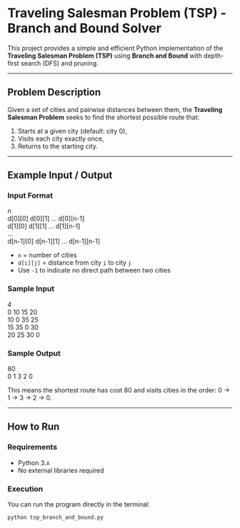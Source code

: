 # Traveling Salesman Problem (TSP) - Branch and Bound Solver

This project provides a simple and efficient Python implementation of the **Traveling Salesman Problem (TSP)** using **Branch and Bound** with depth-first search (DFS) and pruning.

---

##  Problem Description

Given a set of cities and pairwise distances between them, the **Traveling Salesman Problem** seeks to find the shortest possible route that:

1. Starts at a given city (default: city 0),
2. Visits each city exactly once,
3. Returns to the starting city.

---

##  Example Input / Output

### Input Format

n  
d[0][0] d[0][1] ... d[0][n-1]  
d[1][0] d[1][1] ... d[1][n-1]  
...  
d[n-1][0] d[n-1][1] ... d[n-1][n-1]  

- `n` = number of cities
- `d[i][j]` = distance from city `i` to city `j`  
- Use `-1` to indicate no direct path between two cities

### Sample Input

4  
0 10 15 20  
10 0 35 25  
15 35 0 30  
20 25 30 0  

### Sample Output  
80  
0 1 3 2 0  

This means the shortest route has cost 80 and visits cities in the order: 0 → 1 → 3 → 2 → 0.

---
## How to Run
###  Requirements

- Python 3.x  
- No external libraries required

###  Execution

You can run the program directly in the terminal:

```bash
python tsp_branch_and_bound.py

